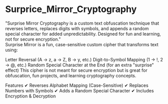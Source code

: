 # Surprice_Mirror_Cryptography
"Surprise Mirror Cryptography is a custom text obfuscation technique that reverses letters, replaces digits with symbols, and appends a random special character for added unpredictability. Designed for fun and learning, not for secure encryption."  
Surprise Mirror is a fun, case-sensitive custom cipher that transforms text using:

Letter Reversal (A → z, a → Z, B → y, etc.)
Digit-to-Symbol Mapping (1 → !, 2 → @, etc.)
Random Special Character at the End (for an extra "surprise" effect)
This cipher is not meant for secure encryption but is great for obfuscation, fun projects, and learning cryptography concepts.

Features
✔ Reverses Alphabet Mapping (Case-Sensitive)
✔ Replaces Numbers with Symbols
✔ Adds a Random Special Character
✔ Includes Encryption & Decryption

